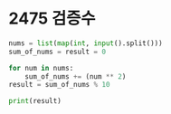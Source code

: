 # 2475 검증수



```python
nums = list(map(int, input().split()))
sum_of_nums = result = 0

for num in nums:
    sum_of_nums += (num ** 2)
result = sum_of_nums % 10

print(result)
```


